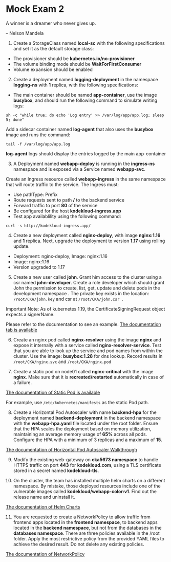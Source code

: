 # Mock Exam 2

A winner is a dreamer who never gives up.

– Nelson Mandela

1. Create a StorageClass named **local-sc** with the following specifications and set it as the default storage class:

- The provisioner should be **kubernetes.io/no-provisioner**
- The volume binding mode should be **WaitForFirstConsumer**
- Volume expansion should be enabled

2. Create a deployment named **logging-deployment** in the namespace **logging-ns** with **1** replica, with the following specifications:

- The main container should be named **app-container**, use the image **busybox**, and should run the following command to simulate writing logs:

``` sh -c "while true; do echo 'Log entry' >> /var/log/app/app.log; sleep 5; done" ```

Add a sidecar container named **log-agent** that also uses the **busybox** image and runs the command:

``` tail -f /var/log/app/app.log ```

**log-agent** logs should display the entries logged by the main app-container

3. A Deployment named **webapp-deploy** is running in the **ingress-ns** namespace and is exposed via a Service named **webapp-svc**.

Create an Ingress resource called **webapp-ingress** in the same namespace that will route traffic to the service. The Ingress must:

- Use pathType: Prefix
- Route requests sent to path **/** to the backend service
- Forward traffic to port **80** of the service
- Be configured for the host **kodekloud-ingress.app**
- Test app availablility using the following command:

``` curl -s http://kodekloud-ingress.app/ ```

4. Create a new deployment called **nginx-deploy**, with image **nginx:1.16** and **1** replica. Next, upgrade the deployment to version **1.17** using rolling update.

- Deployment: nginx-deploy, Image: nginx:1.16
- Image: nginx:1.16
- Version upgraded to 1.17

5. Create a new user called **john**. Grant him access to the cluster using a csr named **john-developer**. Create a role developer which should grant John the permission to create, list, get, update and delete pods in the development namespace . The private key exists in the location: ``` /root/CKA/john.key ``` and csr at ```/root/CKA/john.csr ```.


Important Note: As of kubernetes 1.19, the CertificateSigningRequest object expects a signerName.

Please refer to the documentation to see an example. [The documentation tab is available](https://kubernetes.io/docs/reference/access-authn-authz/certificate-signing-requests/#create-certificatesigningrequest)

6. Create an nginx pod called **nginx-resolver** using the image **nginx** and expose it internally with a service called **nginx-resolver-service**. Test that you are able to look up the service and pod names from within the cluster. Use the image: **busybox:1.28** for dns lookup. Record results in ``` /root/CKA/nginx.svc ``` and  ```/root/CKA/nginx.pod ```

7. Create a static pod on node01 called **nginx-critical** with the image **nginx**. Make sure that it is **recreated/restarted** automatically in case of a failure.

[The documentation of Static Pod is available](https://kubernetes.io/docs/tasks/configure-pod-container/static-pod/)

For example, use ``` /etc/kubernetes/manifests ``` as the static Pod path.

8. Create a Horizontal Pod Autoscaler with name **backend-hpa** for the deployment named **backend-deployment** in the backend namespace with the **webapp-hpa.yaml** file located under the root folder.
Ensure that the HPA scales the deployment based on memory utilization, maintaining an average memory usage of **65%** across all pods.
Configure the HPA with a minimum of 3 replicas and a maximum of **15**.

[The documentation of Horizontal Pod Autoscaler Walkthrough](https://kubernetes.io/docs/tasks/run-application/horizontal-pod-autoscale-walkthrough/)

9. Modify the existing web-gateway on **cka5673 namespace** to handle HTTPS traffic on port **443** for **kodekloud.com**, using a TLS certificate stored in a secret named **kodekloud-tls**.

10. On the cluster, the team has installed multiple helm charts on a different namespace. By mistake, those deployed resources include one of the vulnerable images called **kodekloud/webapp-color:v1**. Find out the release name and uninstall it.

[The documentation of Helm Charts](https://helm.sh/docs/topics/charts/)

11. You are requested to create a NetworkPolicy to allow traffic from frontend apps located in the **frontend namespace**, to backend apps located in the **backend namespace**, but not from the databases in the **databases namespace**. There are three policies available in the /root folder. Apply the most restrictive policy from the provided YAML files to achieve the desired result. Do not delete any existing policies.

[The documentation of NetworkPolicy](https://kubernetes.io/docs/concepts/services-networking/network-policies/) 













